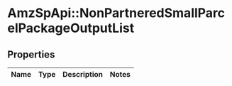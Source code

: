 # AmzSpApi::NonPartneredSmallParcelPackageOutputList

## Properties
Name | Type | Description | Notes
------------ | ------------- | ------------- | -------------


